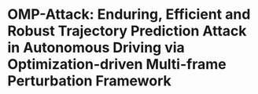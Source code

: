 # OMP-Attack: Enduring, Efficient and Robust Trajectory Prediction Attack in Autonomous Driving via Optimization-driven Multi-frame Perturbation Framework
